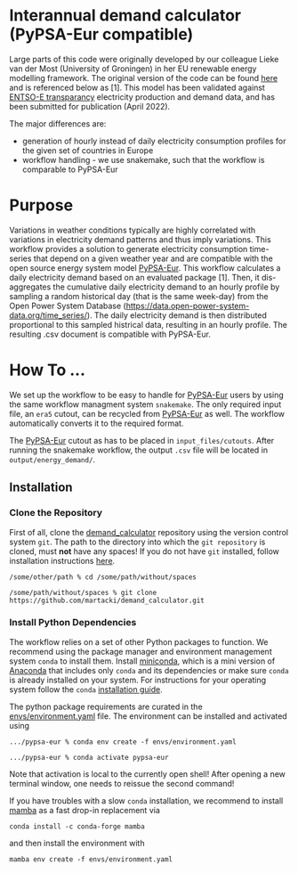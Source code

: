 # Interannual demand calculator (PyPSA-Eur compatible)

Large parts of this code were originally developed by our colleague Lieke van der Most (University of Groningen) in her EU renewable energy modelling framework. The original version of the code can be found [here](https://github.com/L-vdM/EU-renewable-energy-modelling-framework) and is referenced below as [1]. This model has been validated against [ENTSO-E transparancy](https://transparency.entsoe.eu/) electricity production and demand data, and has been submitted for publication (April 2022).

The major differences are:
- generation of hourly instead of daily electricity consumption profiles for the given set of countries in Europe
- workflow handling - we use snakemake, such that the workflow is comparable to PyPSA-Eur

# Purpose

Variations in weather conditions typically are highly correlated with variations in electricity demand patterns and thus imply variations.
This workflow provides a solution to generate electricity consumption time-series that depend on a given weather year and are compatible with the open source energy system model [PyPSA-Eur](https://github.com/PyPSA/pypsa-eur).
This workflow calculates a daily electricity demand based on an evaluated package [1].  Then, it dis-aggregates the cumulative daily electricity demand to an hourly profile by sampling a random historical day (that is the same week-day) from the Open Power System Database (https://data.open-power-system-data.org/time_series/). The daily electricity demand is then distributed proportional to this sampled histrical data, resulting in an hourly profile. The resulting .csv document is compatible with PyPSA-Eur.

# How To ...

We set up the workflow to be easy to handle for [PyPSA-Eur](https://github.com/PyPSA/pypsa-eur) users by using the same workflow managment system `snakemake`. The only required input file, an `era5` cutout, can be recycled from [PyPSA-Eur](https://github.com/PyPSA/pypsa-eur) as well. The workflow automatically converts it to the required format.

The [PyPSA-Eur](https://github.com/PyPSA/pypsa-eur) cutout as has to be placed in ``input_files/cutouts``. After running the snakemake workflow, the output ``.csv`` file will be located in ``output/energy_demand/``.

## Installation

### Clone the Repository

First of all, clone the [demand_calculator](https://github.com/martacki/demand_calculator) repository using the version control system ``git``.
The path to the directory into which the ``git repository`` is cloned, must **not** have any spaces! If you do not have ``git`` installed, follow installation instructions [here](https://git-scm.com/book/en/v2/Getting-Started-Installing-Git).

    /some/other/path % cd /some/path/without/spaces

    /some/path/without/spaces % git clone https://github.com/martacki/demand_calculator.git

### Install Python Dependencies

The workflow relies on a set of other Python packages to function.
We recommend using the package manager and environment management system ``conda`` to install them.
Install [miniconda](https://docs.conda.io/en/latest/miniconda.html), which is a mini version of [Anaconda](https://www.anaconda.com/) that includes only ``conda`` and its dependencies or make sure ``conda`` is already installed on your system.
For instructions for your operating system follow the ``conda`` [installation guide](https://docs.conda.io/projects/conda/en/latest/user-guide/install/).

The python package requirements are curated in the [envs/environment.yaml](https://github.com/martacki/demand_calculator/blob/master/environment.yaml) file. The environment can be installed and activated using

    .../pypsa-eur % conda env create -f envs/environment.yaml

    .../pypsa-eur % conda activate pypsa-eur

Note that activation is local to the currently open shell!
After opening a new terminal window, one needs to reissue the second command!

If you have troubles with a slow ``conda`` installation, we recommend to install [mamba](https://github.com/QuantStack/mamba) as a fast drop-in replacement via

    conda install -c conda-forge mamba

and then install the environment with

    mamba env create -f envs/environment.yaml

